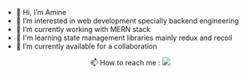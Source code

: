 <!---
Poet9/Poet9 is a ✨ special ✨ repository because its `README.md` (this file) appears on your GitHub profile.
You can click the Preview link to take a look at your changes.
--->

- 👋 Hi, I’m Amine
- 👀 I’m interested in web development specially backend engineering
- 🌱 I’m currently working with MERN stack
- 🌱 I'm learning state management libraries mainly redux and recoil
- 💞️ I’m currently available for a collaboration

<p align="center">📫 How to reach me : 
<a href="https://www.linkedin.com/in/amine-bouhamri-9b0b9b1b2" style="display: inline-block;" target="_blank">
  <img src="https://readme-components.vercel.app/api?component=logo&logo=linkedin&fill=inheret" /> </a>
</p>

